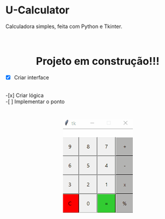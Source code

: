 # U-Calculator
Calculadora simples, feita com Python e Tkinter.

<br>

<h1 align="center">
  Projeto em construção!!!
  </h1>

-[x] Criar interface 
<br>
-[x] Criar lógica
<br>
-[ ] Implementar o ponto

<h1 align="center">
  <img  src="./source/animacao.gif" />
  </h1>
